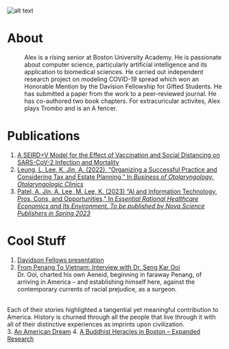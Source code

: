 ![alt text](https://avatars.githubusercontent.com/u/55638889?s=400&u=3349f9b880f34dd93ae8b2058de9ddcc3a2368a9&v=4)

# About
<dd>Alex is a rising senior at Boston University Academy. He is passionate about computer science, particularly artificial intelligence and its application to biomedical sciences. He carried out independent research project on modeling COVID-19 spread which won an Honorable Mention by the Davision Fellowship for Gifted Students. He has submitted a paper from the work to a peer-reviewed journal. He has co-authored two book chapters. For extracuricular activites, Alex plays Trombo and is an A fencer. </dd>

# Publications
1. [A SEIRD+V Model for the Effect of Vaccination and Social Distancing on SARS-CoV-2 Infection and Mortality]()
2. [Leung, L. Lee, K. Jin, A. (2022), “Organizing a Successful Practice and Considering Tax and Estate Planning,” In *Business of Otolaryngology, Otolaryngologic Clinics*]()
3. [Patel, A. Jin, A. Lee, M. Lee, K. (2023) “AI and Information Technology, Pros, Cons, and Opportunities,” In *Essential Rational Healthcare Economics and Its Environment. To be published by Nova Science Publishers in Spring 2023*]()

# Cool Stuff
1. [Davidson Fellows presentation](https://www.youtube.com/watch?v=lC3DmKuByLg) 
2. [From Penang To Vietnam: Interview with Dr. Seng Kar Ooi](https://github.com/bibjin/bibjin.github.io/blob/main/Alex%20Jin%20-%20From%20Penang%20To%20Vietnam.pdf)
<br/>Dr. Ooi, charted his own Aeneid, beginning in faraway Penang, of arriving in America – and establishing himself here, against the contemporary currents of racial prejudice, as a surgeon. <br/><br/>

Each of their stories highlighted a tangential yet meaningful contribution to America. History is churned through all the people that live through it with all of their distinctive experiences as imprints upon civilization.
 <br/>
3. [An American Dream](https://drive.google.com/file/d/1c3BA7XlC9cNjSyosM-scYkhrYb-i7DrN/view)
4. [A Buddhist Heracles in Boston – Expanded Research](https://github.com/bibjin/bibjin.github.io/blob/main/Buddhist%20Heracles%20in%20Boston.pdf)
